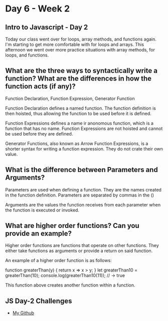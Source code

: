 # Day 6 - Week 2
## Intro to Javascript - Day 2
Today our class went over for loops, array methods, and functions again. I'm starting to get more comfortable with for loops and arrays. This afternoon we went over more practice situations with array methods, for loops, and functions. 

## What are the three ways to syntactically write a function? What are the differences in how the function acts (if any)?
Function Declaration, Function Expression, Generator Function

Function Declaration defines a named function. The function definition is then hoisted, thus allowing the function to be used before it is defined.

Function Expressions defines a name ir anonomous function, which is a function that has no name. Function Expressions are not hoisted and cannot be used before they are defined. 

Generator Functions, also known as Arrow Function Expressions, is a shorter syntax for writing a function expression. They do not crate their own value. 

## What is the difference between Parameters and Arguments?
Parameters are used when defining a function. They are the names created in the function definition. Parameters are separated by commas in the ()

Arguments are the values the function receives from each parameter when the function is executed or invoked.

## What are higher order functions? Can you provide an example?
Higher order functions are functions that operate on other functions. They either take functions as arguments or provide a return on said function.

An example of a higher order function is as follows:

function greaterThan(y) {
  return x => x > y;
}
let greaterThan10 = greaterThan(10);
console.log(greaterThan10(11));
// → true

This function above creates another function within a function. 

## JS Day-2 Challenges
- [My Github](https://github.com/JonesyJava/js-tests-loops-and-arrays)